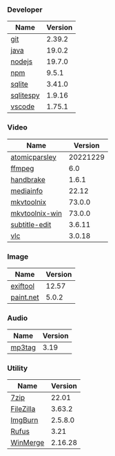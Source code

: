 
### Developer
Name                                                                       | Version
----                                                                       | -------
[git](https://github.com/git-for-windows/git/releases)                     | 2.39.2
[java](https://www.oracle.com/java/technologies/downloads/)                | 19.0.2
[nodejs](https://nodejs.org/en/download/current/)                          | 19.7.0
[npm](https://github.com/npm/cli)                                          | 9.5.1
[sqlite](http://www.sqlite.org/download.html)                              | 3.41.0
[sqlitespy](http://www.yunqa.de/delphi/doku.php/products/sqlitespy/index)  | 1.9.16
[vscode](https://code.visualstudio.com/updates)                            | 1.75.1

### Video
Name                                                                       | Version
----                                                                       | -------
[atomicparsley](https://github.com/wez/atomicparsley)                      | 20221229
[ffmpeg](http://www.ffmpeg.org/download.html)                              | 6.0
[handbrake](http://handbrake.fr/downloads.php)                             | 1.6.1
[mediainfo](http://mediaarea.net/us/MediaInfo/Download/Windows)            | 22.12
[mkvtoolnix](https://mkvtoolnix.download/downloads.html)                   | 73.0.0
[mkvtoolnix-win](http://www.fosshub.com/MKVToolNix.html)                   | 73.0.0
[subtitle-edit](https://github.com/SubtitleEdit/subtitleedit/releases)     | 3.6.11
[vlc](https://www.videolan.org/vlc/download-windows.html)                  | 3.0.18

### Image
Name                                                                       | Version
----                                                                       | -------
[exiftool](http://www.sno.phy.queensu.ca/~phil/exiftool/)                  | 12.57
[paint.net](http://www.getpaint.net/download.html)                         | 5.0.2

### Audio
Name                                                                       | Version
----                                                                       | -------
[mp3tag](http://www.mp3tag.de/en/download.html)                            | 3.19

### Utility
Name                                                                       | Version
----                                                                       | -------
[7zip](http://www.7-zip.org/download.html)                                 | 22.01
[FileZilla](https://filezilla-project.org/download.php?show_all=1)         | 3.63.2
[ImgBurn](http://www.imgburn.com/index.php?act=download)                   | 2.5.8.0
[Rufus](https://github.com/pbatard/rufus/releases)                         | 3.21
[WinMerge](http://winmerge.org/downloads/)                                 | 2.16.28
